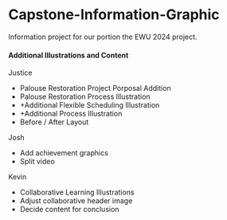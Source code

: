 # Capstone-Information-Graphic

Information project for  our portion the EWU 2024 project.

#### Additional Illustrations and Content

Justice
* Palouse Restoration Project Porposal Addition
* Palouse Restoration Process Illustration
* +Additional Flexible Scheduling Illustration
* +Additional Process Illustration
* Before / After Layout

Josh
* Add achievement graphics
* Split video

Kevin
* Collaborative Learning Illustrations
* Adjust collaborative header image
* Decide content for conclusion